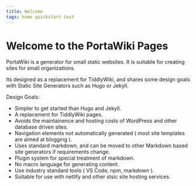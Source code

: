 ```yaml
---
title: Welcome
tags: home quickstart test
---
```


<!---
   If you have forked or copied this project, you can edit this page to make your own home page!
-->

# Welcome to the PortaWiki Pages

PortaWiki is a generator for small static websites. It is suitable for creating sites for small organizations. 

Its designed as a replacement for TiddlyWiki, and shares some design goals with Static Site Generators such as Hugo or Jekyll.

Design Goals:
* Simpler to get started than Hugo and Jekyll.
* A replacement for TiddlyWiki pages.
* Avoids the maintainence and hosting costs of WordPress and other database driven sites. 
* Navigation elements not automatically generated ( most site templates are aimed at blogging ).
* Uses standard markdown, and can be moved to other Markdown based site generators if requirements change.
* Plugin system for special treatment of markdown.
* No macro language for generating content. 
* Use industry standard tools ( VS Code, npm, markdown ).
* Suitable for use with netlify and other stsic site hosting services.
